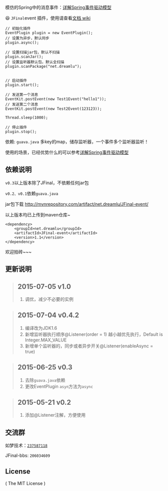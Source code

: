 模仿的Spring中的消息事件：[详解Spring事件驱动模型](http://jinnianshilongnian.iteye.com/blog/1902886)

:laughing: `JFinal`event 插件，使用请查看[文档 wiki](http://git.oschina.net/596392912/JFinal-event/wikis/home)

```
// 初始化插件
EventPlugin plugin = new EventPlugin();
// 设置为异步，默认同步
plugin.async();

// 设置扫描jar包，默认不扫描
plugin.scanJar();
// 设置监听器默认包，默认全扫描
plugin.scanPackage("net.dreamlu");


// 启动插件
plugin.start();

// 发送第一个消息
EventKit.postEvent(new Test1Event("hello1"));
// 发送第二个消息
EventKit.postEvent(new Test2Event(123123));

Thread.sleep(1000);

// 停止插件
plugin.stop();
```

依赖: `guava.java` 多key的map，储存监听器，一个事件多个监听器监听！

使用的场景，已经优势什么的可以参考[详解Spring事件驱动模型](http://jinnianshilongnian.iteye.com/blog/1902886)

## 依赖说明
`v0.3`以上版本除了JFinal，不依赖任何jar包

`v0.2、v0.1`依赖`guava.java`

jar包下载
http://mvnrepository.com/artifact/net.dreamlu/JFinal-event/

以上版本均已上传到maven仓库~

```
<dependency>
    <groupId>net.dreamlu</groupId>
    <artifactId>JFinal-event</artifactId>
    <version>1.1</version>
</dependency>
```

欢迎拍砖~~~

## 更新说明
>## 2015-07-05 v1.0
>1. 调优，减少不必要的实例

>## 2015-07-04 v0.4.2
>1. 编译改为JDK1.6
>2. 新增监听器执行顺序@Listener(order = 1) 越小越优先执行，Default is Integer.MAX_VALUE
>3. 新增单个监听器的，同步或者异步开关@Listener(enableAsync = true)

>## 2015-06-25 v0.3
>1. 去除`guava.java`依赖
>2. 更改EventPlugin `asyn`方法为`async`

>## 2015-05-21 v0.2
>1. 添加@Listener注解，方便使用

## 交流群
如梦技术：[`237587118`](http://shang.qq.com/wpa/qunwpa?idkey=f78fcb750b4f72c92ff4d375d2884dd69b552301a1f2681af956bd32700eb2c0)

JFinal-bbs: `206034609`

## License

( The MIT License )